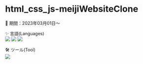 ﻿# html_css_js-meijiWebsiteClone

📅 期間：2023年03月01日～   

✨ 言語(Languages)<br>
<img src="https://img.shields.io/badge/HTML5-E34F26?style=flat&logo=HTML5&logoColor=white" />
<img src="https://img.shields.io/badge/CSS3-1572B6?style=flat&logo=CSS3&logoColor=white" />
<img src="https://img.shields.io/badge/JavaScript-F7DF1E?style=flat&logo=JavaScript&logoColor=white" />    
  
🛠 ツール(Tool)<br>
<img src="https://img.shields.io/badge/Visual Studio Code-007ACC?style=flat&logo=Visual Studio Code&logoColor=white"/>   
</div>
